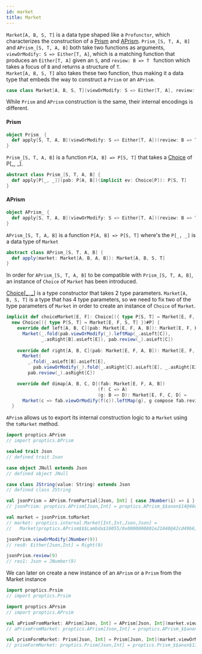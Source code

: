```yaml
---
id: market
title: Market
---
```


`Market[A, B, S, T]` is a data type shaped like a `Profunctor`, which characterizes the construction of a <a href="/Proptics/docs/optics/prism" target="_blank">Prism</a> and <a href="/Proptics/docs/an-optics/a-prism" target="_blank">APrism</a>.
`Prism_[S, T, A, B]` and `APrism_[S, T, A, B]` both take two functions as arguments,<br/> `viewOrModify: S => Either[T, A]`, which is a matching function that produces an `Either[T, A]` given an `S`, and `review: B => T ` function which takes a focus of `B` and returns a structure of `T`.</br>
`Market[A, B, S, T]` also takes these two function, thus making it a data type that embeds the way to construct a `Prism` or an `APrism`.

```scala
case class Market[A, B, S, T](viewOrModify: S => Either[T, A], review: B => T)
```

While `Prism` and `APrism` construction is the same, their internal encodings is different.


#### Prism

```scala
object Prism_ {
  def apply[S, T, A, B](viewOrModify: S => Either[T, A])(review: B => T): Prism_[S, T, A, B]
}
```

`Prism_[S, T, A, B]` is a function `P[A, B] => P[S, T]` that takes a <a href="/Proptics/docs/profunctors/choice" target="_blank">Choice</a> of P[_, _].

```scala
abstract class Prism_[S, T, A, B] {
  def apply[P[_, _]](pab: P[A, B])(implicit ev: Choice[P]): P[S, T]
}
```

#### APrism

```scala
object APrism_ {
  def apply[S, T, A, B](viewOrModify: S => Either[T, A])(review: B => T): APrism_[S, T, A, B]
}
```

`APrism_[S, T, A, B]` is a function `P[A, B] => P[S, T]` where's the `P[_, _]` is a data type of `Market`

```scala
abstract class APrism_[S, T, A, B] {
  def apply(market: Market[A, B, A, B]): Market[A, B, S, T]
}
```

In order for `APrism_[S, T, A, B]` to be compatible with `Prism_[S, T, A, B]`, an instance of `Choice` of `Market` has been
introduced.

<a href="/Proptics/docs/profunctors/choice" target="_blank">Choice[_, _]</a> is a type constructor that takes 2 type parameters. `Market[A, B, S, T]` is a type that has 4 type parameters, so we need
to fix two of the type parameters of `Market` in order to create an instance of `Choice` of `Market`.

```scala
implicit def choiceMarket[E, F]: Choice[({ type P[S, T] = Market[E, F, S, T] })#P] =
  new Choice[({ type P[S, T] = Market[E, F, S, T] })#P] {
    override def left[A, B, C](pab: Market[E, F, A, B]): Market[E, F, Either[A, C], Either[B, C]] =
      Market(_.fold(pab.viewOrModify(_).leftMap(_.asLeft[C]), 
             _.asRight[B].asLeft[E]), pab.review(_).asLeft[C])
    
    override def right[A, B, C](pab: Market[E, F, A, B]): Market[E, F, Either[C, A], Either[C, B]] =
      Market(
        _.fold(_.asLeft[B].asLeft[E], 
          pab.viewOrModify(_).fold(_.asRight[C].asLeft[E], _.asRight[Either[C, B]])),
        pab.review(_).asRight[C])

    override def dimap[A, B, C, D](fab: Market[E, F, A, B])
                                  (f: C => A)                             
                                  (g: B => D): Market[E, F, C, D] =
      Market(c => fab.viewOrModify(f(c)).leftMap(g), g compose fab.review)
  }
```

`APrism` allows us to export its internal construction logic to a `Market` using the `toMarket` method.

```scala
import proptics.APrism
// import proptics.APrism

sealed trait Json
// defined trait Json

case object JNull extends Json
// defined object JNull

case class JString(value: String) extends Json
// defined class JString

val jsonPrism = APrism.fromPartial[Json, Int] { case JNumber(i) => i }(JNumber)
// jsonPrism: proptics.APrism[Json,Int] = proptics.APrism_$$anon$14@46d23947

val market = jsonPrism.toMarket
// market: proptics.internal.Market[Int,Int,Json,Json] = 
//   Market(proptics.APrism$$$Lambda$10055/0x0000000801e21040@42cd49b6,JNumber)

jsonPrism.viewOrModify(JNumber(9))
// res0: Either[Json,Int] = Right(9)

jsonPrism.review(9)
// res1: Json = JNumber(9)
```

We can later on create a new instance of an `APrism` or a `Prism` from the Market instance

```scala
import proptics.Prsim
// import proptics.Prsim

import proptics.APrsim
// import proptics.APrsim

val aPrismFromMarket: APrism[Json, Int] = APrism[Json, Int](market.viewOrModify)(market.review)
// aPrismFromMarket: proptics.APrism[Json,Int] = proptics.APrism_$$anon$14@4d448e44

val prismFormMarket: Prism[Json, Int] = Prism[Json, Int](market.viewOrModify)(market.review)
// prismFormMarket: proptics.Prism[Json,Int] = proptics.Prism_$$anon$13@31871fea
```